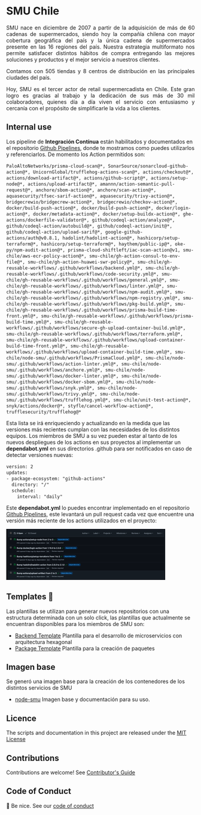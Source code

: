 # SMU Chile

<div style="text-align: justify;">
SMU nace en diciembre de 2007 a partir de la adquisición de más de 60 cadenas de supermercados, siendo hoy la compañía chilena con mayor cobertura geográfica del país y la única cadena de supermercados presente en las 16 regiones del país. Nuestra estrategia multiformato nos permite satisfacer distintos hábitos de compra entregando las mejores soluciones y productos y el mejor servicio a nuestros clientes.

Contamos con 505 tiendas y 8 centros de distribución en las principales ciudades del país.

Hoy, SMU es el tercer actor de retail supermercadista en Chile. Este gran logro es gracias al trabajo y la dedicación de sus más de 30 mil colaboradores, quienes día a día viven el servicio con entusiasmo y cercanía con el propósito de simplificarle la vida a los clientes.
</div>

## **Internal use**

Los pipeline de **Integración Contínua** están habilitados y documentados en el repositorio [Github Pipelines](https://github.com/smu-chile/gh-reusable-workflows), donde te mostramos como puedes utilizarlos y referenciarlos. De momento los Action permitidos son:

```
PaloAltoNetworks/prisma-cloud-scan@*, SonarSource/sonarcloud-github-action@*, UnicornGlobal/trufflehog-actions-scan@*, actions/checkout@*, actions/download-artifact@*, actions/github-script@*, actions/setup-node@*, actions/upload-artifact@*, amannn/action-semantic-pull-request@*, anchore/sbom-action@*, anchore/scan-action@*, aquasecurity/tfsec-sarif-action@*, aquasecurity/trivy-action@*, bridgecrewio/bridgecrew-action@*, bridgecrewio/checkov-action@*, docker/build-push-action@*, docker/build-push-action@*, docker/login-action@*, docker/metadata-action@*, docker/setup-buildx-action@*, ghe-actions/dockerfile-validator@*, github/codeql-action/analyze@*, github/codeql-action/autobuild@*, github/codeql-action/init@*, github/codeql-action/upload-sarif@*, google-github-actions/auth@v0.8.1, hadolint/hadolint-action@*, hashicorp/setup-terraform@*, hashicorp/setup-terraform@*, haythem/public-ip@*, oke-py/npm-audit-action@*, prisma-cloud-shiftleft/iac-scan-action@v1, smu-chile/aws-ecr-policy-action@*, smu-chile/gh-action-consul-to-env-file@*, smu-chile/gh-action-huawei-swr-policy@*, smu-chile/gh-reusable-workflows/.github/workflows/backend.yml@*, smu-chile/gh-reusable-workflows/.github/workflows/code-security.yml@*, smu-chile/gh-reusable-workflows/.github/workflows/general.yml@*, smu-chile/gh-reusable-workflows/.github/workflows/linter.yml@*, smu-chile/gh-reusable-workflows/.github/workflows/npm-audit.yml@*, smu-chile/gh-reusable-workflows/.github/workflows/npm-registry.yml@*, smu-chile/gh-reusable-workflows/.github/workflows/pkg-build.yml@*, smu-chile/gh-reusable-workflows/.github/workflows/prisma-build-time-front.yml@*, smu-chile/gh-reusable-workflows/.github/workflows/prisma-build-time.yml@*, smu-chile/gh-reusable-workflows/.github/workflows/secure-gh-upload-container-build.yml@*, smu-chile/gh-reusable-workflows/.github/workflows/terraform.yml@*, smu-chile/gh-reusable-workflows/.github/workflows/upload-container-build-time-front.yml@*, smu-chile/gh-reusable-workflows/.github/workflows/upload-container-build-time.yml@*, smu-chile/node-smu/.github/workflows/PrismaCloud.yml@*, smu-chile/node-smu/.github/workflows/action-linter.yml@*, smu-chile/node-smu/.github/workflows/anchore.yml@*, smu-chile/node-smu/.github/workflows/docker-linter.yml@*, smu-chile/node-smu/.github/workflows/docker-sbom.yml@*, smu-chile/node-smu/.github/workflows/snyk.yml@*, smu-chile/node-smu/.github/workflows/trivy.yml@*, smu-chile/node-smu/.github/workflows/trufflehog.yml@*, smu-chile/unit-test-action@*, snyk/actions/docker@*, styfle/cancel-workflow-action@*, trufflesecurity/trufflehog@*
```
Esta lista se irá enriqueciendo y actualizando en la medida que las versiones más recientes cumplan con las necesidades de los distintos equipos. Los miembros de SMU a su vez pueden estar al tanto de los nuevos despliegues de los actions en sus proyectos al implementar un **dependabot.yml** en sus directorios .github para ser notificados en caso de detectar versiones nuevas:

```
version: 2
updates:
- package-ecosystem: "github-actions"
  directory: "/"
  schedule:
    interval: "daily"
```
Este **dependabot.yml** lo puedes encontrar implementado en el repositorio [Github Pipelines](https://github.com/smu-chile/gh-reusable-workflows/tree/master/.github), este levantará un pull request cada vez que encuentre una versión más reciente de los actions utilizados en el proyecto:

<p align="left" style="text-align:left;">
    <img alt="Dependabot PR Example" src="img/pr-example.png"/>
</p>

## Templates 🔖
Las plantillas se utilizan para generar nuevos repositorios con una estructura determinada con un solo click, las plantillas que actualmente se encuentran disponibles para los miembros de SMU son:
- [Backend Template](https://github.com/smu-chile/backend-template) Plantilla para el desarrollo de microservicios con arquitectura hexagonal
- [Package Template](https://github.com/smu-chile/pkg-backend-template) Plantilla para la creación de paquetes

## Imagen base 
Se generó una imagen base para la creación de los contenedores de los distintos servicios de SMU 
- [node-smu](https://github.com/smu-chile/node-smu) Imagen base y documentación para su uso.

## Licence

The scripts and documentation in this project are released under the [MIT License](https://github.com/smu-chile/.github/blob/master/LICENSE)
## Contributions

Contributions are welcome! See [Contributor's Guide](https://github.com/smu-chile/.github/blob/master/docs/contributors.md)

## Code of Conduct

👋 Be nice. See our [code of conduct](https://github.com/smu-chile/.github/blob/master/docs/CODE_OF_CONDUCT.md)
